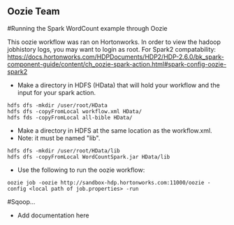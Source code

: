 ## Oozie Team

#Running the Spark WordCount example through Oozie

This oozie workflow was ran on Hortonworks. 
In order to view the hadoop jobhistory logs, you may want to login as root.
For Spark2 compatability: https://docs.hortonworks.com/HDPDocuments/HDP2/HDP-2.6.0/bk_spark-component-guide/content/ch_oozie-spark-action.html#spark-config-oozie-spark2
 
* Make a directory in HDFS (HData) that will hold your workflow and the input for your spark action.
  
```
hdfs dfs -mkdir /user/root/HData
hdfs dfs -copyFromLocal workflow.xml HData/
hdfs fds -copyFromLocal all-bible HData/
```
* Make a directory in HDFS at the same location as the workflow.xml.
* Note: it must be named "lib".

```
hdfs dfs -mkdir /user/root/HData/lib
hdfs dfs -copyFromLocal WordCountSpark.jar HData/lib
```

* Use the following to run the oozie workflow:

```
oozie job -oozie http://sandbox-hdp.hortonworks.com:11000/oozie -config <local path of job.properties> -run
```


#Sqoop...
* Add documentation here

